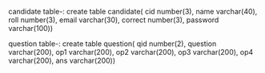 candidate table-:
    create table candidate(
        cid number(3),
        name varchar(40),
        roll number(3),
        email varchar(30),
        correct number(3),
        password varchar(100))




question table-:
    create table question(
        qid number(2),
        question varchar(200),
        op1 varchar(200),
        op2 varchar(200),
        op3 varchar(200),
        op4 varchar(200),
        ans varchar(200))
